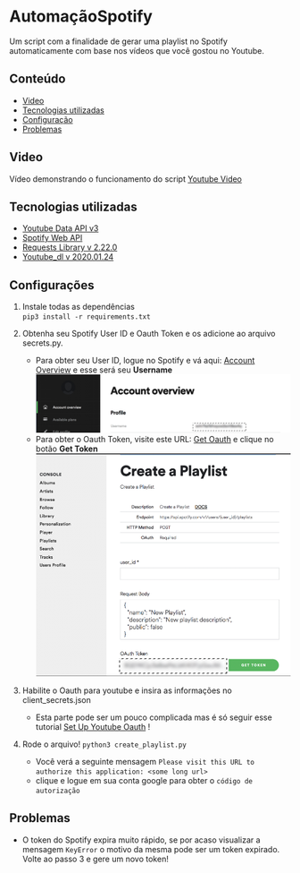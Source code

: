 # AutomaçãoSpotify
Um script com a finalidade de gerar uma playlist no Spotify automaticamente com base nos vídeos que você gostou no Youtube.

## Conteúdo
* [Video](#Video)
* [Tecnologias utilizadas](#Tecnologias)
* [Configuração](#Configurações)
* [Problemas](#Problemas)

## Video
Vídeo demonstrando o funcionamento do script
[Youtube Video]

## Tecnologias utilizadas
* [Youtube Data API v3]
* [Spotify Web API]
* [Requests Library v 2.22.0]
* [Youtube_dl v 2020.01.24]

## Configurações
1) Instale todas as dependências  
`pip3 install -r requirements.txt`

2) Obtenha seu Spotify User ID e Oauth Token e os adicione ao arquivo secrets.py.
    * Para obter seu User ID, logue no Spotify e vá aqui: [Account Overview] e esse será seu **Username**
    ![alt text](images/userid.png)
    * Para obter o Oauth Token, visite este URL: [Get Oauth] e clique no botão **Get Token**
    ![alt text](images/spotify_token.png)

3) Habilite o Oauth para youtube e insira as informações no  client_secrets.json   
    * Esta parte pode ser um pouco complicada mas é só seguir esse tutorial [Set Up Youtube Oauth] ! 
    

4) Rode o arquivo!
`python3 create_playlist.py`   
    * Você verá a seguinte mensagem `Please visit this URL to authorize this application: <some long url>`
    * clique e logue em sua conta google para obter o  `código de autorização`




## Problemas
* O token do Spotify expira muito rápido, se por acaso visualizar a mensagem  `KeyError` o motivo da mesma pode ser um token expirado. Volte ao passo 3 e gere um novo token!


   [Youtube Data API v3]: <https://developers.google.com/youtube/v3>
   [Spotify Web API]: <https://developer.spotify.com/documentation/web-api/>
   [Requests Library v 2.22.0]: <https://requests.readthedocs.io/en/master/>
   [Account Overview]: <https://www.spotify.com/us/account/overview/>
   [Get Oauth]: <https://developer.spotify.com/console/post-playlists/>
   [Set Up Youtube Oauth]: <https://developers.google.com/youtube/v3/getting-started/>
   [Youtube Video]:<https://youtu.be/yODcEoZ0DPY>
   [Youtube_dl v 2020.01.24]:<https://github.com/ytdl-org/youtube-dl/>
  